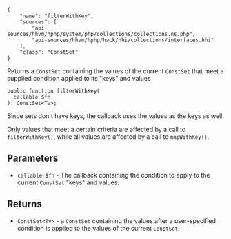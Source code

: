 ``` yamlmeta
{
    "name": "filterWithKey",
    "sources": [
        "api-sources/hhvm/hphp/system/php/collections/collections.ns.php",
        "api-sources/hhvm/hphp/hack/hhi/collections/interfaces.hhi"
    ],
    "class": "ConstSet"
}
```




Returns a ` ConstSet ` containing the values of the current `` ConstSet `` that
meet a supplied condition applied to its "keys" and values




``` Hack
public function filterWithKey(
  callable $fn,
): ConstSet<Tv>;
```




Since sets don't have keys, the callback uses the values as the keys
as well.




Only values that meet a certain criteria are affected by a call to
` filterWithKey() `, while all values are affected by a call to
`` mapWithKey() ``.




## Parameters




+ ` callable $fn ` - The callback containing the condition to apply to the
  current `` ConstSet `` "keys" and values.




## Returns




* ` ConstSet<Tv> ` - a `` ConstSet `` containing the values after a user-specified
  condition is applied to the values of the current ``` ConstSet ```.
<!-- HHAPIDOC -->
